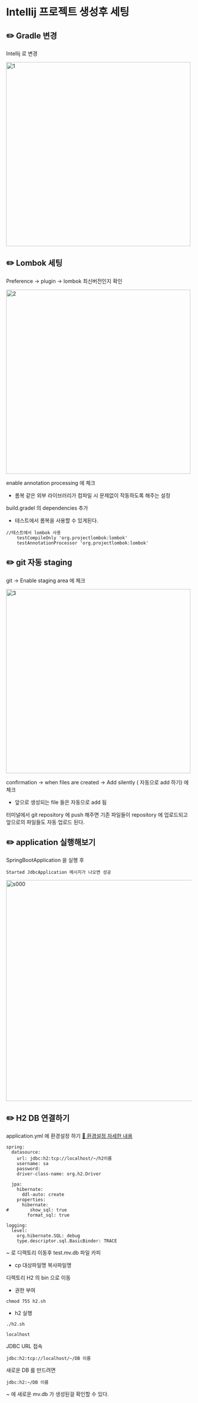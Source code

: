 # Intellij 프로젝트 생성후 세팅

## ✏️ Gradle 변경

Intellij 로 변경

<img width="500" alt="1" src="https://user-images.githubusercontent.com/115536240/211440307-55c3dec8-3fd5-45ff-b0e2-fa0e2cd3edd6.png">

## ✏️ Lombok 세팅

Preference → plugin → lombok 최신버전인지 확인

<img width="500" alt="2" src="https://user-images.githubusercontent.com/115536240/211440310-90dd8f58-4629-4ac5-b3ed-3ffaa43f7bfc.png">

enable annotation processing 에 체크
  - 롬복 같은 외부 라이브러리가 컴파일 시 문제없이 작동하도록 해주는 설정

build.gradel 의 dependencies 추가
  - 테스트에서 롬복을 사용할 수 있게된다.
```
//테스트에서 lombok 사용
    testCompileOnly 'org.projectlombok:lombok'
    testAnnotationProcessor 'org.projectlombok:lombok'
```

## ✏️ git 자동 staging

git → Enable staging area 에 체크

<img width="500" alt="3" src="https://user-images.githubusercontent.com/115536240/211440314-25ab601c-53de-49de-9386-3e9878c3ba8b.png">

confirmation → when files are created → Add silently ( 자동으로 add 하기) 에 체크

- 앞으로 생성되는 file 들은 자동으로 add 됨

터미널에서 git repository 에 push 해주면 기존 파일들이 repository 에 업로드되고 앞으로의 파일들도 자동 업로드 된다.
  
## ✏️ application 실행해보기
SpringBootApplication 을 실행 후  
```
Started JdbcApplication 메시지가 나오면 성공  
```  
  
<img width="600" alt="s000" src="https://user-images.githubusercontent.com/115536240/214991902-844da971-78be-4366-b601-8c3acff8066f.png">  
  
## ✏️ H2 DB 연결하기
application.yml 에 환경설정 하기
[🔗 환경설정 자세한 내용](https://github.com/choideakook/TIL/blob/main/Spring/3%20JPA%20활용1/1%20프로젝트%20환경설정/230104%201%20프로젝트%20환경설정.md)
```
spring:
  datasource:
    url: jdbc:h2:tcp://localhost/~/h2이름
    username: sa
    password:
    driver-class-name: org.h2.Driver

  jpa:
    hibernate:
      ddl-auto: create
    properties:
      hibernate:
#        show_sql: true
        format_sql: true

logging:
  level:
    org.hibernate.SQL: debug
    type.descriptor.sql.BasicBinder: TRACE
```  
~ 로 디렉토리 이동후 test.mv.db 파일 카피  
  - cp 대상파일명 복사파일명  

디렉토리 H2 의 bin 으로 이동  
- 권한 부여
```
chmod 755 h2.sh
```
- h2 실행
```
./h2.sh
```
```
localhost
```
  
JDBC URL 접속
```
jdbc:h2:tcp://localhost/~/DB 이름
```
  
새로운 DB 를 만드려면
```
jdbc:h2:~/DB 이름
```
~ 에 새로운 mv.db 가 생성된걸 확인할 수 있다.
